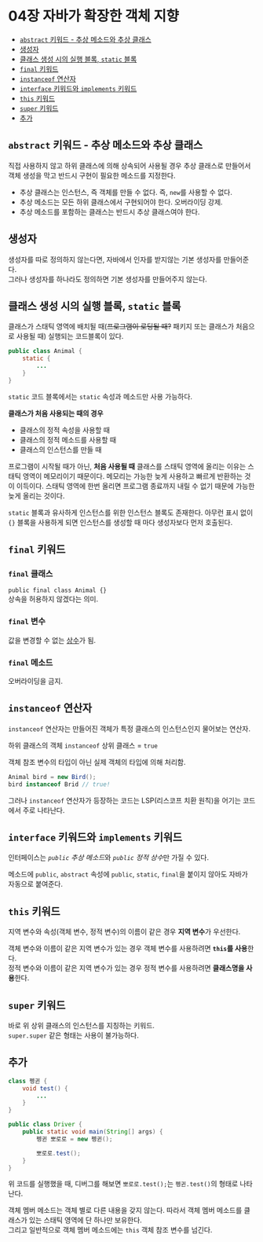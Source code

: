 # 04장 자바가 확장한 객체 지향

* [`abstract` 키워드 - 추상 메소드와 추상 클래스](#abstract-키워드---추상-메소드와-추상-클래스)
* [생성자](#생성자)
* [클래스 생성 시의 실행 블록, `static` 블록](#클래스-생성-시의-실행-블록-static-블록)
* [`final` 키워드](#final-키워드)
* [`instanceof` 연산자](#instanceof-연산자)
* [`interface` 키워드와 `implements` 키워드](#interface-키워드와-implements-키워드)
* [`this` 키워드](#this-키워드)
* [`super` 키워드](#super-키워드)
* [추가](#추가)

## `abstract` 키워드 - 추상 메소드와 추상 클래스
직접 사용하지 않고 하위 클래스에 의해 상속되어 사용될 경우 추상 클래스로 만들어서 객체 생성을 막고 반드시 구현이 필요한 메소드를 지정한다.

* 추상 클래스는 인스턴스, 즉 객체를 만들 수 없다. 즉, `new`를 사용할 수 없다.
* 추상 메소드는 모든 하위 클래스에서 구현되어야 한다. 오버라이딩 강제.
* 추상 메소드를 포함하는 클래스는 반드시 추상 클래스여야 한다.

## 생성자
생성자를 따로 정의하지 않는다면, 자바에서 인자를 받지않는 기본 생성자를 만들어준다.<br>
그러나 생성자를 하나라도 정의하면 기본 생성자를 만들어주지 않는다.

## 클래스 생성 시의 실행 블록, `static` 블록
클래스가 스태틱 영역에 배치될 때(~~프로그램이 로딩될 때?~~ 패키지 또는 클래스가 처음으로 사용될 때) 실행되는 코드블록이 있다.

```java
public class Animal {
    static {
        ...
    }
}
```
`static` 코드 블록에서는 `static` 속성과 메소드만 사용 가능하다.

**클래스가 처음 사용되는 때의 경우**
* 클래스의 정적 속성을 사용할 때
* 클래스의 정적 메소드를 사용할 때
* 클래스의 인스턴스를 만들 때

프로그램이 시작될 때가 아닌, **처음 사용될 때** 클래스를 스태틱 영역에 올리는 이유는 스태틱 영역이 메모리이기 때문이다. 메모리는 가능한 늦게 사용하고 빠르게 반환하는 것이 이득이다. 스태틱 영역에 한번 올리면 프로그램 종료까지 내릴 수 없기 때문에 가능한 늦게 올리는 것이다.

`static` 블록과 유사하게 인스턴스를 위한 인스턴스 블록도 존재한다. 아무런 표시 없이 `{}` 블록을 사용하게 되면 인스턴스를 생성할 때 마다 생성자보다 먼저 호출된다.

## `final` 키워드
### `final` 클래스
`public final class Animal {}`<br>
상속을 허용하지 않겠다는 의미.

### `final` 변수
값을 변경할 수 없는 <u>상수</u>가 됨.

### `final` 메소드
오버라이딩을 금지.

## `instanceof` 연산자
`instanceof` 연산자는 만들어진 객체가 특정 클래스의 인스턴스인지 물어보는 연산자.

하위 클래스의 객체 `instanceof` 상위 클래스 = `true`

객체 참조 변수의 타입이 아닌 실제 객체의 타입에 의해 처리함.
```java
Animal bird = new Bird();
bird instanceof Brid // true!
```
그러나 `instanceof` 연산자가 등장하는 코드는 LSP(리스코프 치환 원칙)을 어기는 코드에서 주로 나타난다.

## `interface` 키워드와 `implements` 키워드
인터페이스는 *`public` 추상 메소드*와 *`public` 정적 상수*만 가질 수 있다.

메소드에 `public`, `abstract` 속성에 `public`, `static`, `final`을 붙이지 않아도 자바가 자동으로 붙여준다.

## `this` 키워드
지역 변수와 속성(객체 변수, 정적 변수)의 이름이 같은 경우 **지역 변수**가 우선한다.

객체 변수와 이름이 같은 지역 변수가 있는 경우 객체 변수를 사용하려면 **`this`를 사용**한다.<br>
정적 변수와 이름이 같은 지역 변수가 있는 경우 정적 변수를 사용하려면 **클래스명을 사용**한다.

## `super` 키워드
바로 위 상위 클래스의 인스턴스를 지칭하는 키워드.<br>
`super.super` 같은 형태는 사용이 불가능하다.

## 추가
```java
class 펭귄 {
    void test() {
        ...
    }
}

public class Driver {
    public static void main(String[] args) {
        펭귄 뽀로로 = new 펭귄();

        뽀로로.test();
    }
}
```
위 코드를 실행했을 때, 디버그를 해보면 `뽀로로.test();`는 `펭귄.test()`의 형태로 나타난다.

객체 멤버 메소드는 객체 별로 다른 내용을 갖지 않는다. 따라서 객체 멤버 메소드를 클래스가 있는 스태틱 영역에 단 하나만 보유한다.<br>
그리고 일반적으로 객체 멤버 메소드에는 `this` 객체 참조 변수를 넘긴다.